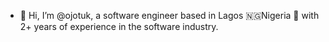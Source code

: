 - 👋 Hi, I’m @ojotuk, a software engineer based in Lagos 🇳🇬Nigeria 🌊 with 2+ years of experience in the software industry. 

<!---
ojotuk/ojotuk is a ✨ special ✨ repository because its `README.md` (this file) appears on your GitHub profile.
You can click the Preview link to take a look at your changes.
--->
